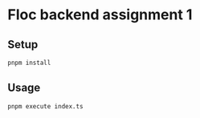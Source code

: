# Floc backend assignment 1

## Setup

```bash
pnpm install
```

## Usage

```bash
pnpm execute index.ts

```
